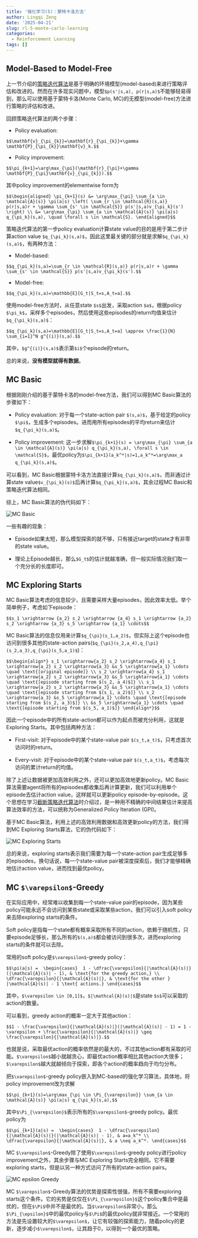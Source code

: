 ```yaml
---
title: '强化学习(5)：蒙特卡洛方法'
author: Lingqi Zeng
date: '2025-04-21'
slug: rl-5-monte-carlo-learning
categories:
  - Reinforcement Learning
tags: []
---
```


## Model-Based to Model-Free

上一节介绍的[策略迭代算法](/blog/rl-4-value-iteration-and-policy-iteration/)是基于明确的环境模型(model-based)来进行策略评估和改进的。然而在许多现实问题中，模型`$p(s'|s,a), p(r|s,a)$`不能够轻易得到，那么可以使用基于蒙特卡洛(Monte Carlo, MC)的无模型(model-free)方法进行策略的评估和改进。

回顾策略迭代算法的两个步骤：

- Policy evaluation: 

`$$\mathbf{v}_{\pi_{k}}=\mathbf{r}_{\pi_{k}}+\gamma \mathbf{P}_{\pi_{k}}\mathbf{v}_k.$$`

- Policy improvement: 

`$$\pi_{k+1}=\arg\max_{\pi}(\mathbf{r}_{\pi}+\gamma \mathbf{P}_{\pi}\mathbf{v}_{\pi_{k}}).$$`

其中policy improvement的elementwise form为

`$$\begin{aligned}
\pi_{k+1}(s) &= \arg\max_{\pi} \sum_{a \in \mathcal{A}(s)} \pi(a|s) \left( \sum_{r \in \mathcal{R}(s,a)} p(r|s,a)r + \gamma \sum_{s' \in \mathcal{S}} p(s'|s,a)v_{\pi_k}(s') \right) \\
&= \arg\max_{\pi} \sum_{a \in \mathcal{A}(s)} \pi(a|s) q_{\pi_k}(s,a), \quad \forall s \in \mathcal{S}.
\end{aligned}$$`

策略迭代算法的第一步policy evaluation计算state value的目的是用于第二步计算action value `$q_{\pi_k}(s,a)$`，因此这里最关键的部分就是求解`$q_{\pi_k}(s,a)$`，有两种方法：

- Model-based:

`$$q_{\pi_k}(s,a)=\sum_{r \in \mathcal{R}(s,a)} p(r|s,a)r + \gamma \sum_{s' \in \mathcal{S}} p(s'|s,a)v_{\pi_k}(s').$$`

- Model-free:

`$$q_{\pi_k}(s,a)=\mathbb{E}[G_t|S_t=s,A_t=a].$$`

使用model-free方法时，从任意state `$s$`出发，采取action `$a$`，根据policy `$\pi_k$`，采样多个episodes，然后使用这些episodes的return均值来估计`$q_{\pi_k}(s,a)$`：

`$$q_{\pi_k}(s,a)=\mathbb{E}[G_t|S_t=s,A_t=a] \approx \frac{1}{N} \sum_{i=1}^N g^{(i)}(s,a).$$`

其中，`$g^{(i)}(s,a)$`表示第`$i$`个episode的return。

总的来说，**没有模型就得有数据**。

## MC Basic

根据刚刚介绍的基于蒙特卡洛的model-free方法，我们可以得到MC Basic算法的步骤如下：

- Policy evaluation: 对于每一个state-action pair `$(s,a)$`，基于给定的policy `$\pi$`，生成多个episodes。进而用所有episodes的平均return来估计`$q_{\pi_k}(s,a)$`。

- Policy improvement: 这一步求解`$\pi_{k+1}(s) = \arg\max_{\pi} \sum_{a \in \mathcal{A}(s)} \pi(a|s) q_{\pi_k}(s,a), \forall s \in \mathcal{S}$`，最优policy为`$\pi_{k+1}(a_k^*|s)=1,a_k^*=\arg\max_a q_{\pi_k}(s,a)$`。

可以看到，MC Basic根据蒙特卡洛方法直接计算`$q_{\pi_k}(s,a)$`，而非通过计算state value`$v_{\pi_k}(s)$`后再计算`$q_{\pi_k}(s,a)$`，其余过程MC Basic和策略迭代算法相同。

综上，MC Basic算法的伪代码如下：

![MC Basic](images/MC_Basic.png)

一些有趣的现象：

- Episode如果太短，那么模型探索的就不够，只有接近target的state才有非零的state value。

- 理论上Episode越长，那么`$G_t$`的估计就越准确，但一般实际情况我们取一个充分长的长度即可。

## MC Exploring Starts

MC Basic算法考虑的信息较少，且需要采样大量episodes，因此效率太低。举个简单例子，考虑如下episode：

`$$s_1 \xrightarrow {a_2} s_2 \xrightarrow {a_4} s_1 \xrightarrow {a_2} s_2 \xrightarrow {a_3} s_5 \xrightarrow {a_1} \cdots$$`

MC Basic算法的信息仅用来计算`$q_{\pi}(s_1,a_2)$`，但实际上这个episode也访问到很多其他的state-action pairs(`$q_{\pi}(s_2,a_4),q_{\pi}(s_2,a_3),q_{\pi}(s_5,a_1)$`)：

`$$\begin{align*}
s_1 \xrightarrow{a_2} s_2 \xrightarrow{a_4} s_1 \xrightarrow{a_2} s_2 \xrightarrow{a_3} &s_5 \xrightarrow{a_1} \cdots \quad \text{[original episode]} \\
s_2 \xrightarrow{a_4} s_1 \xrightarrow{a_2} s_2 \xrightarrow{a_3} &s_5 \xrightarrow{a_1} \cdots \quad \text{[episode starting from $(s_2, a_4)$]} \\
s_1 \xrightarrow{a_2} s_2 \xrightarrow{a_3} &s_5 \xrightarrow{a_1} \cdots \quad \text{[episode starting from $(s_1, a_2)$]} \\
s_2 \xrightarrow{a_3} &s_5 \xrightarrow{a_1} \cdots \quad \text{[episode starting from $(s_2, a_3)$]} \\
&s_5 \xrightarrow{a_1} \cdots \quad \text{[episode starting from $(s_5, a_1)$]}
\end{align*}$$`

因此一个episode中的所有state-action都可以作为起点而被充分利用，这就是Exploring Starts。其中包括两种方法：

- First-visit: 对于episode中的某个state-value pair `$(s_t,a_t)$`，只考虑首次访问时的return。

- Every-visit: 对于episode中的某个state-value pair `$(s_t,a_t)$`，考虑每次访问的累计return的均值。

除了上述让数据被更加高效利用之外，还可以更加高效地更新policy。MC Basic算法需要agent将所有的episodes都收集后再计算更新，我们可以利用单个episode去估计action value，这样就可以更新policy episode-by-episode。这个思想在学习[截断策略迭代算法](/blog/rl-4-value-iteration-and-policy-iteration/)时介绍过，是一种用不精确的中间结果估计来提高算法效率的方法，可以统称为Generalized Policy Iteration (GPI)。

基于MC Basic算法，利用上述的高效利用数据和高效更新policy的方法，我们得到MC Exploring Starts算法，它的伪代码如下：

![MC Exploring Starts](images/MC_Exploring_Starts.png)

总的来说，exploring starts表示我们需要为每一个state-action pair生成足够多的episodes，换句话说，每一个state-value pair被深度探索后，我们才能够精确地估计action value，进而找到最优policy。

## MC `$\varepsilon$`-Greedy

在实际应用中，经常难以收集到每一个state-value pair的episode，因为某些policy可能永远不会访问到某些state或采取某些action，我们可以引入soft policy来去除exploring starts的条件。

Soft policy是指每一个state都有概率采取所有不同的action，依赖于随机性，只要episode足够长，那么所有的`$(s,a)$`都会被访问到很多次，进而exploring starts的条件就可以去除。

常用的soft policy是`$\varepsilon$`-greedy policy：

`$$\pi(a|s) = 
\begin{cases} 
1 - \dfrac{\varepsilon}{|\mathcal{A}(s)|}(|\mathcal{A}(s)| - 1), & \text{for the greedy action,} \\
\dfrac{\varepsilon}{|\mathcal{A}(s)|}, & \text{for the other } |\mathcal{A}(s)| - 1 \text{ actions.}
\end{cases}$$`

其中，`$\varepsilon \in [0,1]$`，`$|\mathcal{A}(s)|$`是state `$s$`可以采取的action的数量。

可以看到，greedy action的概率一定大于其他action：

`$$1 - \frac{\varepsilon}{|\mathcal{A}(s)|}(|\mathcal{A}(s)| - 1) = 1 - \varepsilon + \frac{\varepsilon}{|\mathcal{A}(s)|} \geq \frac{\varepsilon}{|\mathcal{A}(s)|}.$$`

也就是说，采取最优action的概率依然是的最大的，不过其他action都有采取的可能。`$\varepsilon$`越小就越贪心，即最优action概率相比其他action大很多；`$\varepsilon$`越大就越倾向于探索，即各个action的概率趋向于均匀分布。

把`$\varepsilon$`-greedy policy嵌入到MC-based的强化学习算法，具体地，将policy improvement改为求解

`$$\pi_{k+1}(s)=\arg\max_{\pi \in \Pi_{\varepsilon}} \sum_{a \in \mathcal{A}(s)} \pi(a|s) q_{\pi_k}(s,a),$$`

其中`$\Pi_{\varepsilon}$`表示所有的`$\varepsilon$`-greedy policy。最优policy为

`$$\pi_{k+1}(a|s) = 
\begin{cases} 
1 - \dfrac{\varepsilon}{|\mathcal{A}(s)|}(|\mathcal{A}(s)| - 1), & a=a_k^* \\
\dfrac{\varepsilon}{|\mathcal{A}(s)|}, & a \neq a_k^*.
\end{cases}$$`

MC `$\varepsilon$`-Greedy除了使用`$\varepsilon$`-greedy policy进行policy improvement之外，其余步骤与MC Exploring Starts完全相同。它不需要exploring starts，但是以另一种方式访问了所有的state-action pairs。

![MC epsilon Greedy](images/MC_epsilon_Greedy.png)

MC `$\varepsilon$`-Greedy算法的优势是探索性很强，所有不需要exploring starts这个条件。它的劣势是仅仅在`$\Pi_{\varepsilon}$`这个policy集合中是最优的，但在`$\Pi$`中并不是最优的。当`$\varepsilon$`非常小，那么`$\Pi_{\epsilon}$`中的最优policy与`$\Pi$`的最优policy就非常接近。一个常用的方法是先设置较大的`$\varepsilon$`，让它有较强的探索能力，随着policy的更新，逐步减小`$\varepsilon$`，让其趋于0，以得到一个最优的策略。







